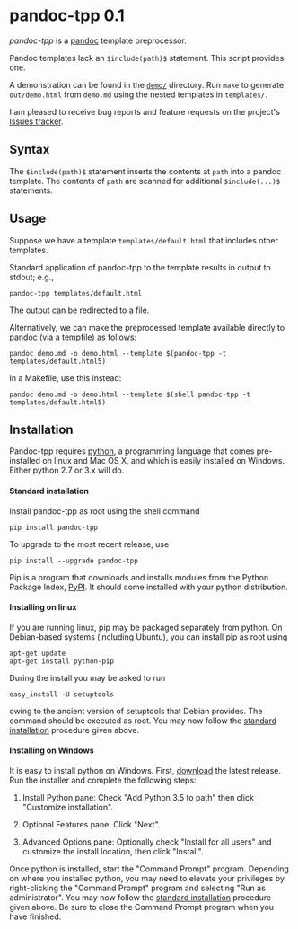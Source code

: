 
pandoc-tpp 0.1
==============

*pandoc-tpp* is a [pandoc] template preprocessor.

Pandoc templates lack an `$include(path)$` statement.  This script provides one.

A demonstration can be found in the [`demo/`] directory.  Run `make` to generate `out/demo.html` from `demo.md` using the nested templates in `templates/`.

I am pleased to receive bug reports and feature requests on the project's [Issues tracker].

[pandoc]: http://pandoc.org/
[`demo/`]: demo/
[Issues tracker]: https://github.com/tomduck/pandoc-tpp/issues


Syntax
------

The `$include(path)$` statement inserts the contents at `path` into a pandoc template.  The contents of `path` are scanned for additional `$include(...)$` statements.


Usage
-----

Suppose we have a template `templates/default.html` that includes other templates.

Standard application of pandoc-tpp to the template results in output to stdout; e.g.,

    pandoc-tpp templates/default.html

The output can be redirected to a file.

Alternatively, we can make the preprocessed template available directly to pandoc (via a tempfile) as follows:

    pandoc demo.md -o demo.html --template $(pandoc-tpp -t templates/default.html5)

In a Makefile, use this instead:

    pandoc demo.md -o demo.html --template $(shell pandoc-tpp -t templates/default.html5)


Installation
------------

Pandoc-tpp requires [python], a programming language that comes pre-installed on linux and Mac OS X, and which is easily installed on Windows.  Either python 2.7 or 3.x will do.

[python]: https://www.python.org/


#### Standard installation ####

Install pandoc-tpp as root using the shell command

    pip install pandoc-tpp

To upgrade to the most recent release, use

    pip install --upgrade pandoc-tpp

Pip is a program that downloads and installs modules from the Python Package Index, [PyPI].  It should come installed with your python distribution.

[PyPI]: https://pypi.python.org/pypi


#### Installing on linux ####

If you are running linux, pip may be packaged separately from python.  On Debian-based systems (including Ubuntu), you can install pip as root using

    apt-get update
    apt-get install python-pip

During the install you may be asked to run

    easy_install -U setuptools

owing to the ancient version of setuptools that Debian provides.  The command should be executed as root.  You may now follow the [standard installation] procedure given above.

[standard installation]: #standard-installation


#### Installing on Windows ####

It is easy to install python on Windows.  First, [download] the latest release.  Run the installer and complete the following steps:

 1. Install Python pane: Check "Add Python 3.5 to path" then
    click "Customize installation".

 2. Optional Features pane: Click "Next".

 3. Advanced Options pane: Optionally check "Install for all
    users" and customize the install location, then click "Install".

Once python is installed, start the "Command Prompt" program.  Depending on where you installed python, you may need to elevate your privileges by right-clicking the "Command Prompt" program and selecting "Run as administrator".  You may now follow the [standard installation] procedure given above.  Be sure to close the Command Prompt program when you have finished.

[download]: https://www.python.org/downloads/windows/
